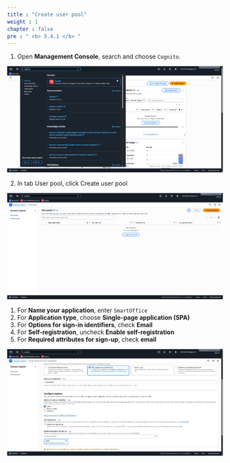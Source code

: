 ```yaml
---
title : "Create user pool"
weight : 1
chapter : false
pre : " <b> 5.4.1 </b> "
---
```


1. Open **Management Console**, search and choose ```Cognito```.

![Cognito 1](/images/5-Workshop/5.4-Cognito/Cognito-1.png)

2. In tab User pool, click Create user pool

![Cognito 2](/images/5-Workshop/5.4-Cognito/Cognito-2.png)

1. For **Name your application**, enter ```SmartOffice``` 
2. For **Application type**, choose **Single-page application (SPA)**
3. For **Options for sign-in identifiers**, check **Email**
4. For **Self-registration**, uncheck **Enable self-registration**
5. For **Required attributes for sign-up**, check **email**

![Cognito 3](/images/5-Workshop/5.4-Cognito/Cognito-3.png)
